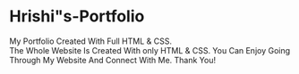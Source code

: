 # Hrishi"s-Portfolio
My Portfolio Created With Full HTML &amp; CSS.  
The Whole Website Is Created With only HTML & CSS. 
You Can Enjoy Going Through My Website And Connect With Me. 
Thank You! 
